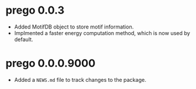# prego 0.0.3

* Added MotifDB object to store motif information.
* Implmented a faster energy computation method, which is now used by default.

# prego 0.0.0.9000

* Added a `NEWS.md` file to track changes to the package.
